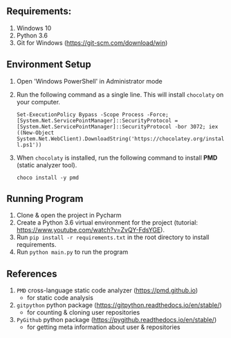 ## Requirements:

1. Windows 10
2. Python 3.6
3. Git for Windows (https://git-scm.com/download/win)

## Environment Setup

1. Open 'Windows PowerShell' in Administrator mode
2. Run the following command as a single line. This will install `chocolaty` on your computer.

    `Set-ExecutionPolicy Bypass -Scope Process -Force; [System.Net.ServicePointManager]::SecurityProtocol = [System.Net.ServicePointManager]::SecurityProtocol -bor 3072; iex ((New-Object System.Net.WebClient).DownloadString('https://chocolatey.org/install.ps1'))`

3. When `chocolaty` is installed, run the following command to install **PMD** (static analyzer tool).

    `choco install -y pmd`

## Running Program

1. Clone & open the project in Pycharm
2. Create a Python 3.6 virtual environment for the project (tutorial: https://www.youtube.com/watch?v=ZvQY-FdsYGE).
3. Run `pip install -r requirements.txt` in the root directory to install requirements.
4. Run `python main.py` to run the program

## References

1. `PMD` cross-language static code analyzer (https://pmd.github.io)
    - for static code analysis
2. `gitpython` python package (https://gitpython.readthedocs.io/en/stable/)
    - for counting & cloning user repositories
3. `PyGithub` python package (https://pygithub.readthedocs.io/en/stable/)
    - for getting meta information about user & repositories
